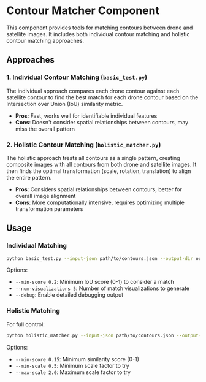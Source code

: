 # Contour Matcher Component

This component provides tools for matching contours between drone and satellite images. It includes both individual contour matching and holistic contour matching approaches.

## Approaches

### 1. Individual Contour Matching (`basic_test.py`)

The individual approach compares each drone contour against each satellite contour to find the best match for each drone contour based on the Intersection over Union (IoU) similarity metric.

- **Pros**: Fast, works well for identifiable individual features
- **Cons**: Doesn't consider spatial relationships between contours, may miss the overall pattern

### 2. Holistic Contour Matching (`holistic_matcher.py`)

The holistic approach treats all contours as a single pattern, creating composite images with all contours from both drone and satellite images. It then finds the optimal transformation (scale, rotation, translation) to align the entire pattern.

- **Pros**: Considers spatial relationships between contours, better for overall image alignment
- **Cons**: More computationally intensive, requires optimizing multiple transformation parameters

## Usage

### Individual Matching

```bash
python basic_test.py --input-json path/to/contours.json --output-dir output_folder
```

Options:
- `--min-score 0.2`: Minimum IoU score (0-1) to consider a match
- `--num-visualizations 5`: Number of match visualizations to generate
- `--debug`: Enable detailed debugging output

### Holistic Matching

For full control:
```bash
python holistic_matcher.py --input-json path/to/contours.json --output-dir output_folder
```

Options:
- `--min-score 0.15`: Minimum similarity score (0-1)
- `--min-scale 0.5`: Minimum scale factor to try
- `--max-scale 2.0`: Maximum scale factor to try
